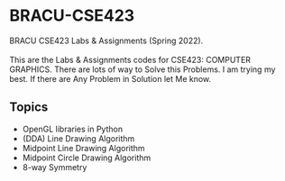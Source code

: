 # BRACU-CSE423
BRACU CSE423 Labs & Assignments (Spring 2022). <br> <br>
This are the Labs & Assignments codes for CSE423: COMPUTER GRAPHICS. There are lots of way to Solve this Problems. I am trying my best. If there are Any Problem in Solution let Me know. 

<h2>Topics</h2>
  <ul>
  <li>OpenGL libraries in Python</li>
  <li>(DDA) Line Drawing Algorithm</li>
  <li>Midpoint Line Drawing Algorithm</li>
  <li>Midpoint Circle Drawing Algorithm</li>
  <li>8-way Symmetry</li>
</ul>